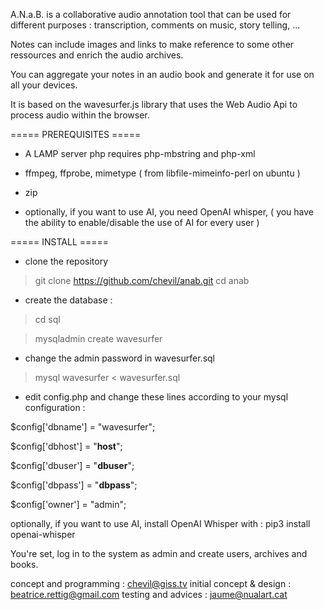 A.N.a.B. is a collaborative audio annotation tool
that can be used for different purposes :
transcription, comments on music, story telling, ...

Notes can include images and links to make reference
to some other ressources and enrich the audio archives.

You can aggregate your notes in an audio book
and generate it for use on all your devices.

It is based on the wavesurfer.js library
that uses the Web Audio Api
to process audio within the browser.

===== PREREQUISITES =====

* A LAMP server
  php requires php-mbstring and php-xml

* ffmpeg, ffprobe, mimetype ( from libfile-mimeinfo-perl on ubuntu )

* zip

* optionally, if you want to use AI,
you need OpenAI whisper,
( you have the ability to enable/disable the use of AI
for every user )

===== INSTALL =====

* clone the repository

> git clone https://github.com/chevil/anab.git
> cd anab

* create the database :
> cd sql

> mysqladmin create wavesurfer

* change the admin password in wavesurfer.sql

> mysql wavesurfer < wavesurfer.sql

* edit config.php and change these lines according
to your mysql configuration :

$config['dbname'] = "wavesurfer";

$config['dbhost'] = "__host__";

$config['dbuser'] = "__dbuser__";

$config['dbpass'] = "__dbpass__";

$config['owner'] = "admin";

optionally, if you want to use AI,
install OpenAI Whisper with :
pip3 install openai-whisper

You're set, log in to the system as admin
and create users, archives and books.

concept and programming : chevil@giss.tv
initial concept & design : beatrice.rettig@gmail.com
testing and advices : jaume@nualart.cat
